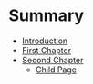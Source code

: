 # Summary

* [Introduction](README.md)
* [First Chapter](chapter-1/chapter1.md)
* [Second Chapter](chapter-2/chapter2.md)
  * [Child Page](chapter-2/child-page.md)




